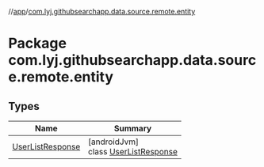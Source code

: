 //[app](../../index.md)/[com.lyj.githubsearchapp.data.source.remote.entity](index.md)

# Package com.lyj.githubsearchapp.data.source.remote.entity

## Types

| Name | Summary |
|---|---|
| [UserListResponse](-user-list-response/index.md) | [androidJvm]<br>class [UserListResponse](-user-list-response/index.md) |
